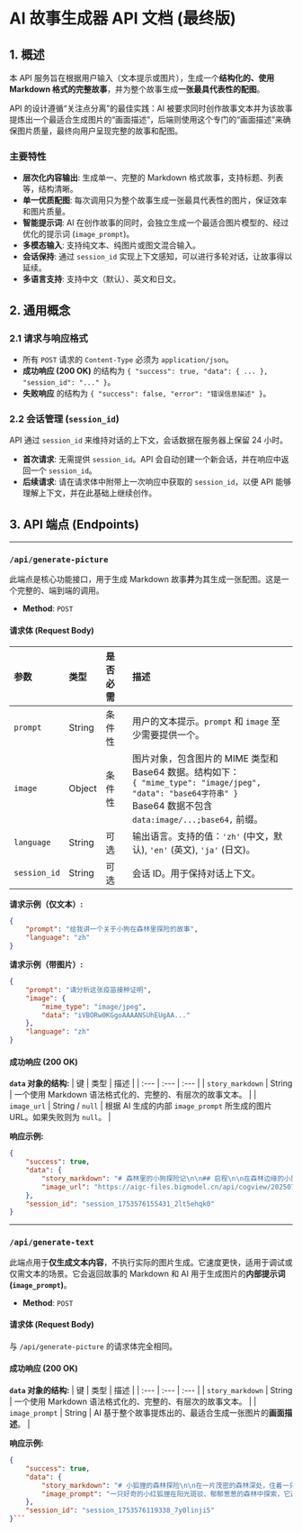 # **AI 故事生成器 API 文档 (最终版)**

## 1. 概述

本 API 服务旨在根据用户输入（文本提示或图片），生成一个**结构化的、使用 Markdown 格式的完整故事**，并为整个故事生成**一张最具代表性的配图**。

API 的设计遵循“关注点分离”的最佳实践：AI 被要求同时创作故事文本并为该故事提炼出一个最适合生成图片的“画面描述”，后端则使用这个专门的“画面描述”来确保图片质量，最终向用户呈现完整的故事和配图。

### 主要特性

*   **层次化内容输出**: 生成单一、完整的 Markdown 格式故事，支持标题、列表等，结构清晰。
*   **单一优质配图**: 每次调用只为整个故事生成一张最具代表性的图片，保证效率和图片质量。
*   **智能提示词**: AI 在创作故事的同时，会独立生成一个最适合图片模型的、经过优化的提示词 (`image_prompt`)。
*   **多模态输入**: 支持纯文本、纯图片或图文混合输入。
*   **会话保持**: 通过 `session_id` 实现上下文感知，可以进行多轮对话，让故事得以延续。
*   **多语言支持**: 支持中文（默认）、英文和日文。

## 2. 通用概念

### 2.1 请求与响应格式

*   所有 `POST` 请求的 `Content-Type` 必须为 `application/json`。
*   **成功响应 (200 OK)** 的结构为 `{ "success": true, "data": { ... }, "session_id": "..." }`。
*   **失败响应** 的结构为 `{ "success": false, "error": "错误信息描述" }`。

### 2.2 会话管理 (`session_id`)

API 通过 `session_id` 来维持对话的上下文，会话数据在服务器上保留 24 小时。

*   **首次请求**: 无需提供 `session_id`。API 会自动创建一个新会话，并在响应中返回一个 `session_id`。
*   **后续请求**: 请在请求体中附带上一次响应中获取的 `session_id`，以便 API 能够理解上下文，并在此基础上继续创作。

## 3. API 端点 (Endpoints)

---

### **`/api/generate-picture`**

此端点是核心功能接口，用于生成 Markdown 故事**并**为其生成一张配图。这是一个完整的、端到端的调用。

*   **Method**: `POST`

#### 请求体 (Request Body)

| 参数 | 类型 | 是否必需 | 描述 |
| :--- | :--- | :--- | :--- |
| `prompt` | String | 条件性 | 用户的文本提示。`prompt` 和 `image` 至少需要提供一个。 |
| `image` | Object | 条件性 | 图片对象，包含图片的 MIME 类型和 Base64 数据。结构如下：<br>`{ "mime_type": "image/jpeg", "data": "base64字符串" }`<br>Base64 数据不包含 `data:image/...;base64,` 前缀。 |
| `language` | String | 可选 | 输出语言。支持的值：`'zh'` (中文，默认), `'en'` (英文), `'ja'` (日文)。 |
| `session_id`| String | 可选 | 会话 ID。用于保持对话上下文。 |


**请求示例（仅文本）:**
```json
{
    "prompt": "给我讲一个关于小狗在森林里探险的故事",
    "language": "zh"
}
```

**请求示例（带图片）:**
```json
{
    "prompt": "请分析这张疫苗接种证明",
    "image": {
        "mime_type": "image/jpeg",
        "data": "iVBORw0KGgoAAAANSUhEUgAA..."
    },
    "language": "zh"
}
```

#### 成功响应 (200 OK)

**`data` 对象的结构:**
| 键 | 类型 | 描述 |
| :--- | :--- | :--- |
| `story_markdown` | String | 一个使用 Markdown 语法格式化的、完整的、有层次的故事文本。 |
| `image_url` | String / `null` | 根据 AI 生成的内部 `image_prompt` 所生成的图片 URL。如果失败则为 `null`。 |

**响应示例:**
```json
{
    "success": true,
    "data": {
        "story_markdown": "# 森林里的小狗探险记\n\n## 启程\n\n在森林边缘的小屋里，住着一只名叫多多的小狗。多多是一只雪白的小比熊，拥有一双充满好奇的黑眼睛。每天，它都会在院子里玩耍，但那片深邃而神秘的森林，总是让它心生向往。大人们常说森林里有许多未知和危险，但多多心底的冒险之火却越燃越旺。\n\n## 初探秘境\n\n一个阳光明媚的午后，多多趁着大人们不注意，偷偷溜进了森林。森林里的空气清新而湿润，泥土的气息、树木的芬芳交织在一起，让多多兴奋不已。它摇着尾巴，迈着轻快的步伐，开始了自己的探险。\n\n*   **追逐蝴蝶**：一只色彩斑斓的蝴蝶在花丛中翩翩起舞，多多立刻被吸引，摇摇晃晃地追逐起来，不小心撞进了一丛灌木，惹得一片叶子上的露珠洒了它一身。\n*   **偶遇松鼠**：不远处，一只小松鼠正抱着一颗橡子坐在树枝上。多多好奇地凑过去，松鼠警惕地看了它一眼，然后“吱吱”叫了两声，飞快地爬上了更高的树枝，留下多多独自在树下歪着头，疑惑地嗅了嗅。\n*   **聆听鸟鸣**：各种鸟儿的歌声此起彼伏，清脆悦耳。多多停下脚步，仰着头，仔细聆听着这大自然的交响乐，一时间忘记了所有，沉浸在这美妙的旋律中。\n\n## 迷失与指引\n\n多多走得太远，不知不觉间，阳光透过树叶变得稀疏，森林深处的光线越来越暗。它突然感到一丝不安，周围的树木看起来都一样，它找不到回家的路了。小狗开始有些害怕，它试探性地叫了两声，声音在寂静的森林里显得格外渺小。\n\n就在多多焦急万分的时候，头顶上传来一声悠长的“咕——咕——”声。多多抬头望去，只见一只羽毛斑驳的老猫头鹰，正站在一棵古老的橡树枝头，用它那双睿智的眼睛看着它。猫头鹰轻轻扇动了一下翅膀，然后朝着一个方向飞去，飞了几米后又停下，似乎在示意多多跟上。\n\n多多犹豫了一下，但心中的恐惧让它别无选择。它紧紧跟着猫头鹰，穿过一片长满蕨类植物的小径，越过一条清澈的小溪。\n\n## 归途与成长\n\n在老猫头鹰的指引下，多多渐渐听到了远处熟悉的风吹过屋顶的声音，闻到了家园特有的柴火味。当它看到院子的篱笆时，兴奋地加快了脚步。它带着一身的泥土和树叶，回到了温暖的家。\n\n虽然有些狼狈，但多多的眼神里充满了经历过冒险的满足和喜悦。这次森林探险让它明白，外面世界充满精彩，但也需要勇气和智慧。多多知道，这只是它冒险旅程的开始，未来的日子，它还会继续探索这片充满奥秘的森林，但下一次，它会更加小心和聪明。",
        "image_url": "https://aigc-files.bigmodel.cn/api/cogview/2025072708292668d9bece51804ade_0.png"
    },
    "session_id": "session_1753576155431_2lt5ehqk0"
}
```

---

### **`/api/generate-text`**

此端点用于**仅生成文本内容**，不执行实际的图片生成。它速度更快，适用于调试或仅需文本的场景。它会返回故事的 Markdown 和 AI 用于生成图片的**内部提示词 (`image_prompt`)**。

*   **Method**: `POST`

#### 请求体 (Request Body)

与 `/api/generate-picture` 的请求体完全相同。

#### 成功响应 (200 OK)

**`data` 对象的结构:**
| 键 | 类型 | 描述 |
| :--- | :--- | :--- |
| `story_markdown` | String | 一个使用 Markdown 语法格式化的、完整的、有层次的故事文本。 |
| `image_prompt` | String | AI 基于整个故事提炼出的、最适合生成一张图片的**画面描述**。 |

**响应示例:**
```json
{
    "success": true,
    "data": {
        "story_markdown": "# 小狐狸的森林探险\n\n在一片茂密的森林深处，住着一只名叫小福的、毛色火红的小狐狸。小福天生好奇，总是对森林里那些未知的角落充满向往。\n\n## 踏上旅途\n\n一天清晨，当露珠还在草尖上闪烁时，小福决定独自踏上一段探险之旅。它沿着一条平时从未走过的小径，小心翼翼地深入森林。阳光透过树叶的缝隙洒下来，在地上形成斑驳的光影。小福蹦蹦跳跳地走着，它的鼻子不停地嗅着空气中各种新奇的味道。\n\n## 遇到的新奇事物\n\n它首先遇到了一棵巨大的、看起来已经活了上千年的老橡树。橡树的树干粗壮得像一座小山，树洞里似乎藏着许多秘密。小福好奇地探头进去，发现里面住着一群忙碌的小松鼠，它们正吱吱喳喳地搬运着松果。小福蹲在一旁，津津有味地看着它们，觉得非常有趣。\n\n接着，小福来到了一条清澈的小溪边。溪水潺潺流淌，水底的鹅卵石清晰可见。小福小心翼翼地伸出爪子，试探性地拨弄着水面。突然，一条色彩斑斓的小鱼从水底游过，吓了小福一跳，它咯咯地笑了起来。\n\n## 克服困难\n\n就在小福沉浸在美景中时，它发现自己迷路了。周围的树木看起来都一模一样，阳光也渐渐被茂密的树冠遮挡住。小福的心跳开始加速，它有点害怕了。就在这时，它听到了一阵轻柔的呼唤声。\n\n原来是一只年迈的猫头鹰奶奶，它正停在一棵高大的树枝上。猫头鹰奶奶慈祥地看着小福，用沙哑的声音说：“小狐狸，迷路了吗？记住，森林里总有指引。仔细听，风会告诉你方向；仔细看，苔藓永远朝北生长。”\n\n小福按照猫头鹰奶奶的指点，仔细观察周围的环境。它发现树干北面的苔藓确实更加茂盛。它又闭上眼睛，感受风吹来的方向。渐渐地，一个清晰的路线在它脑海中浮现。\n\n## 满载而归\n\n最终，小福成功地找到了回家的路。当它回到熟悉的狐狸洞时，夕阳已经染红了半边天。小福虽然有些疲惫，但它的心中充满了喜悦和自豪。这次探险让它认识了新朋友，学到了新知识，更重要的是，它学会了如何勇敢地面对困难。从那以后，小福变得更加自信，也更加热爱这片充满奇迹的森林。",
        "image_prompt": "一只好奇的小红狐狸在阳光斑驳、郁郁葱葱的森林中探索，它遇到了古老的橡树和清澈的溪流，并在智慧猫头鹰的指引下，最终充满自信地回家。"
    },
    "session_id": "session_1753576119338_7y0linji5"
}```